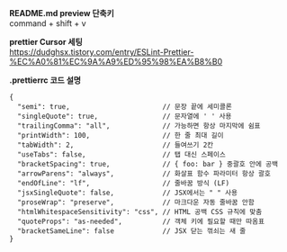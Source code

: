 **README.md preview 단축키**  
command + shift + v

**prettier Cursor 세팅**  
https://dudghsx.tistory.com/entry/ESLint-Prettier-%EC%A0%81%EC%9A%A9%ED%95%98%EA%B8%B0

**.prettierrc 코드 설명**

```
{
  "semi": true,                       // 문장 끝에 세미콜론
  "singleQuote": true,                // 문자열에 ' ' 사용
  "trailingComma": "all",             // 가능하면 항상 마지막에 쉼표
  "printWidth": 100,                  // 한 줄 최대 길이
  "tabWidth": 2,                      // 들여쓰기 2칸
  "useTabs": false,                   // 탭 대신 스페이스
  "bracketSpacing": true,             // { foo: bar } 중괄호 안에 공백
  "arrowParens": "always",            // 화살표 함수 파라미터 항상 괄호
  "endOfLine": "lf",                  // 줄바꿈 방식 (LF)
  "jsxSingleQuote": false,            // JSX에서는 " " 사용
  "proseWrap": "preserve",            // 마크다운 자동 줄바꿈 안함
  "htmlWhitespaceSensitivity": "css", // HTML 공백 CSS 규칙에 맞춤
  "quoteProps": "as-needed",          // 객체 키에 필요할 때만 따옴표
  "bracketSameLine": false            // JSX 닫는 꺾쇠는 새 줄
}
```
